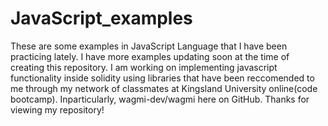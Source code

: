 # JavaScript_examples

These are some examples in JavaScript Language that I have been practicing lately. I have more examples updating soon at the time of creating this repository.
I am working on implementing javascript functionality inside solidity using libraries that have been reccomended to me through my network of classmates at Kingsland University online(code bootcamp). Inparticularly,  wagmi-dev/wagmi here on GitHub. Thanks for viewing my repository!
